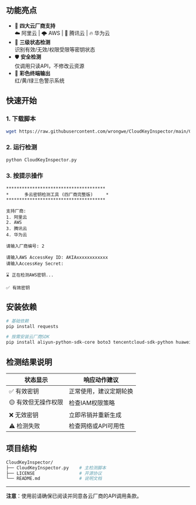 
## 功能亮点
- 🚩 **四大云厂商支持**  
  ☁️ 阿里云 | 🌩️ AWS | 🐧 腾讯云 | 🔥 华为云
- 🚦 **三级状态检测**  
  识别有效/无效/权限受限等密钥状态
- 🛡️ **安全检测**  
  仅调用只读API，不修改云资源
- 🎨 **彩色终端输出**  
  红/黄/绿三色警示系统

## 快速开始

### 1. 下载脚本
```bash
wget https://raw.githubusercontent.com/wrongwe/CloudKeyInspector/main/CloudKeyInspector.py
```

### 2. 运行检测
```bash
python CloudKeyInspector.py
```

### 3. 按提示操作
```text
**************************************
*      多云密钥检测工具 (四厂商完整版)     *
**************************************

支持厂商:
1. 阿里云
2. AWS
3. 腾讯云
4. 华为云

请输入厂商编号: 2

请输入AWS AccessKey ID: AKIAxxxxxxxxxxxx
请输入AccessKey Secret: 

⌛ 正在检测AWS密钥...

✅ 有效密钥
```

## 安装依赖
```bash
# 基础依赖
pip install requests

# 按需安装云厂商SDK
pip install aliyun-python-sdk-core boto3 tencentcloud-sdk-python huaweicloudsdkcore
```

## 检测结果说明
| 状态显示                 | 响应动作建议               |
|-------------------------|--------------------------|
| ✅ 有效密钥               | 正常使用，建议定期轮换      |
| 🟡 有效但无操作权限        | 检查IAM权限策略           |
| ❌ 无效密钥               | 立即吊销并重新生成         |
| ⚠️ 检测失败              | 检查网络或API可用性        |

## 项目结构
```bash
CloudKeyInspector/
├── CloudKeyInspector.py    # 主检测脚本
├── LICENSE                 # 开源协议
└── README.md               # 说明文档
```

---
**注意**：使用前请确保已阅读并同意各云厂商的API调用条款。  
```
